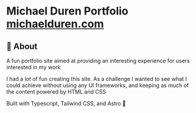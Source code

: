 # Michael Duren Portfolio [michaelduren.com](https://michaelduren.com)

## 👋 About

A fun portfolio site aimed at providing an interesting experience for users interested in my work

I had a lot of fun creating this site. As a challenge I wanted to see what I could achieve without using any UI frameworks, and keeping as much of the content powered by HTML and CSS

Built with Typescript, Tailwind CSS, and Astro 🚀
